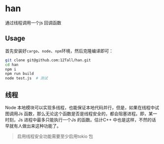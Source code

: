 # han
通过线程调用一个js 回调函数

## Usage  
首先安装好`cargo`、`node`、`npm`环境，然后克隆编译即可：
```bash
git clone git@github.com:12Tall/han.git
cd han
npm i
npm run build
node test.js  # 测试
```

## 线程
Node 本地模块可以实现多线程，也能保证本地代码并行，但是，如果在线程中试图调用Js 函数，那么无论这个函数是否是线程安全的，都会阻塞进程。即，某一时刻，Js 进程中最多只能执行一个Js 的函数。估计C++ 中也是这样，不然的话早就有人做出来这种功能了。  
> 启用线程安全功能需要至少启用tokio 包  


